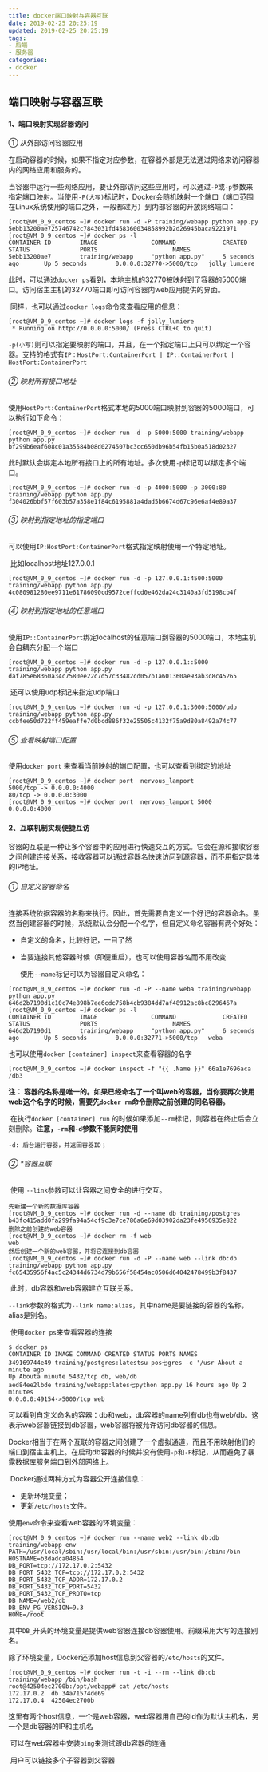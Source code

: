 ```yaml
---
title: docker端口映射与容器互联
date: 2019-02-25 20:25:19
updated: 2019-02-25 20:25:19
tags:
- 后端
- 服务器
categories:
- docker
---
```


## 端口映射与容器互联

#### 1、端口映射实现容器访问

① 从外部访问容器应用

​	在启动容器的时候，如果不指定对应参数，在容器外部是无法通过网络来访问容器内的网络应用和服务的。

​	当容器中运行一些网络应用，要让外部访问这些应用时，可以通过`-P`或`-p`参数来指定端口映射。当使用`-P(大写)`标记时，Docker会随机映射一个端口（端口范围在Linux系统使用的端口之外，一般都过万）到内部容器的开放网络端口：

```
[root@VM_0_9_centos ~]# docker run -d -P training/webapp python app.py
5ebb13200ae725746742c7843031fd458360034858992b2d26945baca9221971
[root@VM_0_9_centos ~]# docker ps -l
CONTAINER ID        IMAGE               COMMAND             CREATED             STATUS              PORTS                     NAMES
5ebb13200ae7        training/webapp     "python app.py"     5 seconds ago       Up 5 seconds        0.0.0.0:32770->5000/tcp   jolly_lumiere
```

​	此时，可以通过`docker ps`看到，本地主机的32770被映射到了容器的5000端口。访问宿主主机的32770端口即可访问容器内web应用提供的界面。

​	同样，也可以通过`docker logs`命令来查看应用的信息：

```
[root@VM_0_9_centos ~]# docker logs -f jolly_lumiere
 * Running on http://0.0.0.0:5000/ (Press CTRL+C to quit)
```

​	`-p(小写)`则可以指定要映射的端口，并且，在一个指定端口上只可以绑定一个容器。支持的格式有`IP：HostPort:ContainerPort | IP::ContainerPort | HostPort:ContainerPort`

###### ② 映射所有接口地址

​	使用`HostPort:ContainerPort`格式本地的5000端口映射到容器的5000端口，可以执行如下命令：

```
[root@VM_0_9_centos ~]# docker run -d -p 5000:5000 training/webapp python app.py
bf299b6eaf608c01a35584b08d0274507bc3cc650db96b54fb15b0a518d02327
```

​	此时默认会绑定本地所有接口上的所有地址。多次使用`-p`标记可以绑定多个端口。

```
[root@VM_0_9_centos ~]# docker run -d -p 4000:5000 -p 3000:80 training/webapp python app.py
f304026bbf57f603b57a358e1f84c6195881a4dad5b6674d67c96e6af4e89a37
```

###### ③ 映射到指定地址的指定端口

​	可以使用`IP:HostPort:ContainerPort`格式指定映射使用一个特定地址。

​	比如localhost地址127.0.0.1

```
[root@VM_0_9_centos ~]# docker run -d -p 127.0.0.1:4500:5000 training/webapp python app.py
4c080981280ee9711e61786090cd9572ceffcd0e462da24c3140a3fd5198cb4f
```

###### ④ 映射到指定地址的任意端口

​	使用`IP::ContainerPort`绑定localhost的任意端口到容器的5000端口，本地主机会自耦东分配一个端口

```
[root@VM_0_9_centos ~]# docker run -d -p 127.0.0.1::5000 training/webapp python app.py
daf785e68360a34c7580ee22c7d57c33482cd057b1a601360ae93ab3c8c45265
```

​	还可以使用udp标记来指定udp端口

```
[root@VM_0_9_centos ~]# docker run -d -p 127.0.0.1:3000:5000/udp training/webapp python app.py
ccbfee50d722ff459eaffe7d0bcd886f32e25505c4132f75a9d80a8492a74c77
```

###### ⑤ 查看映射端口配置

使用`docker port` 来查看当前映射的端口配置，也可以查看到绑定的地址

```
[root@VM_0_9_centos ~]# docker port  nervous_lamport
5000/tcp -> 0.0.0.0:4000
80/tcp -> 0.0.0.0:3000
[root@VM_0_9_centos ~]# docker port  nervous_lamport 5000
0.0.0.0:4000

```

#### 2、互联机制实现便捷互访

容器的互联是一种让多个容器中的应用进行快速交互的方式。它会在源和接收容器之间创建连接关系，接收容器可以通过容器名快速访问到源容器，而不用指定具体的IP地址。

###### ① 自定义容器命名

​	连接系统依据容器的名称来执行。因此，首先需要自定义一个好记的容器命名。虽然当创建容器的时候，系统默认会分配一个名字，但自定义命名容器有两个好处：

- 自定义的命名，比较好记，一目了然

- 当要连接其他容器时候（即便重启），也可以使用容器名而不用改变

  使用`--name`标记可以为容器自定义命名：

```
[root@VM_0_9_centos ~]# docker run -d -P --name weba training/webapp python app.py
646d2b7190d1c10c74e898b7ee6cdc758b4cb9384dd7af48912ac8bc8296467a
[root@VM_0_9_centos ~]# docker ps -l
CONTAINER ID        IMAGE               COMMAND             CREATED             STATUS              PORTS                     NAMES
646d2b7190d1        training/webapp     "python app.py"     6 seconds ago       Up 5 seconds        0.0.0.0:32771->5000/tcp   weba
```

​	也可以使用`docker [container] inspect`来查看容器的名字

```
[root@VM_0_9_centos ~]# docker inspect -f "{{ .Name }}" 66a1e7696aca 
/db3
```

**注： 容器的名称是唯一的。如果已经命名了一个叫web的容器，当你要再次使用web这个名字的时候，需要先`docker rm`命令删除之前创建的同名容器。**

​	在执行`docker [container] run` 的时候如果添加`--rm`标记，则容器在终止后会立刻删除。**注意，`-rm`和`-d`参数不能同时使用**

```
-d: 后台运行容器，并返回容器ID；
```

###### ② *容器互联

​	使用 `--link`参数可以让容器之间安全的进行交互。

```
先新建一个新的数据库容器
[root@VM_0_9_centos ~]# docker run -d --name db training/postgres
b43fc415add0fa299fa94a54cf9c3e7ce786a6e69d03902da23fe4956935e822
删除之前创建的web容器
[root@VM_0_9_centos ~]# docker rm -f web
web
然后创建一个新的web容器，并将它连接到db容器
[root@VM_0_9_centos ~]# docker run -d -P --name web --link db:db training/webapp python app.py
fc65435956f4ac5c24344d6734d79b656f58454ac0506d64042478499b3f8437
```

​	此时，db容器和web容器建立互联关系。

​	`--link`参数的格式为`--link name:alias`，其中name是要链接的容器的名称，alias是别名。

​	使用`docker ps`来查看容器的连接

```
$ docker ps
CONTAINER ID IMAGE COMMAND CREATED STATUS PORTS NAMES
349169744e49 training/postgres:latestsu pos七gres -c '/usr About a minute ago
Up Abouta minute 5432/tcp db, web/db
aed84ee2lbde training/webapp:lates七python app.py 16 hours ago Up 2 minutes
0.0.0.0:49154->5000/tcp web
```

​	可以看到自定义命名的容器：db和web，db容器的name列有db也有web/db。这表示web容器链接到db容器，web容器将被允许访问db容器的信息。

​	Docker相当于在两个互联的容器之间创建了一个虚拟通道，而且不用映射他们的端口到宿主主机上。在启动db容器的时候并没有使用`-p`和`-P`标记，从而避免了暴露数据库服务端口到外部网络上。

​	Docker通过两种方式为容器公开连接信息：

- 更新环境变量；
- 更新`/etc/hosts`文件。

使用`env`命令来查看web容器的环境变量：

```
[root@VM_0_9_centos ~]# docker run --name web2 --link db:db training/webapp env
PATH=/usr/local/sbin:/usr/local/bin:/usr/sbin:/usr/bin:/sbin:/bin
HOSTNAME=b3dadca04854
DB_PORT=tcp://172.17.0.2:5432
DB_PORT_5432_TCP=tcp://172.17.0.2:5432
DB_PORT_5432_TCP_ADDR=172.17.0.2
DB_PORT_5432_TCP_PORT=5432
DB_PORT_5432_TCP_PROTO=tcp
DB_NAME=/web2/db
DB_ENV_PG_VERSION=9.3
HOME=/root
```

​	其中`DB_`开头的环境变量是提供web容器连接db容器使用。前缀采用大写的连接别名。

​	除了环境变量，Docker还添加host信息到父容器的`/etc/hosts`的文件。

```
[root@VM_0_9_centos ~]# docker run -t -i --rm --link db:db training/webapp /bin/bash
root@42504ec2700b:/opt/webapp# cat /etc/hosts
172.17.0.2	db 34a71574de69
172.17.0.4	42504ec2700b
```

​	这里有两个host信息，一个是web容器，web容器用自己的id作为默认主机名，另一个是db容器的IP和主机名

​	可以在web容器中安装`ping`来测试跟db容器的连通

​	用户可以链接多个子容器到父容器


